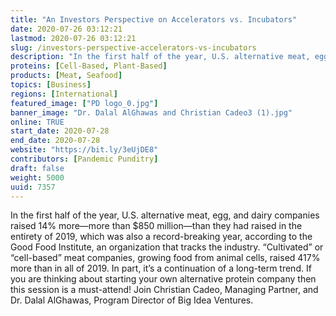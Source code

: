 ```yaml
---
title: "An Investors Perspective on Accelerators vs. Incubators"
date: 2020-07-26 03:12:21
lastmod: 2020-07-26 03:12:21
slug: /investors-perspective-accelerators-vs-incubators
description: "In the first half of the year, U.S. alternative meat, egg, and dairy companies raised 14% more—more than $850 million—than they had raised in the entirety of 2019, which was also a record-breaking year, according to the Good Food Institute, an organization that tracks the industry. “Cultivated” or “cell-based” meat companies, growing food from animal cells, raised 417% more than in all of 2019. In part, it’s a continuation of a long-term trend. If you are thinking about starting your own alternative protein company then this session is a must-attend!"
proteins: [Cell-Based, Plant-Based]
products: [Meat, Seafood]
topics: [Business]
regions: [International]
featured_image: ["PD logo_0.jpg"]
banner_image: "Dr. Dalal AlGhawas and Christian Cadeo3 (1).jpg"
online: TRUE
start_date: 2020-07-28
end_date: 2020-07-28
website: "https://bit.ly/3eUjDE8"
contributors: [Pandemic Punditry]
draft: false
weight: 5000
uuid: 7357
---
```

<p>In the first half of the year, U.S. alternative meat, egg, and dairy companies raised 14% more—more than $850 million—than they had raised in the entirety of 2019, which was also a record-breaking year, according to the Good Food Institute, an organization that tracks the industry. “Cultivated” or “cell-based” meat companies, growing food from animal cells, raised 417% more than in all of 2019. In part, it’s a continuation of a long-term trend. If you are thinking about starting your own alternative protein company then this session is a must-attend! Join Christian Cadeo, Managing Partner, and Dr. Dalal AlGhawas, Program Director of Big Idea Ventures.</p>
